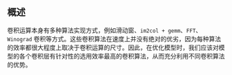 ## 概述

卷积运算本身有多种算法实现方式，例如滑动窗、`im2col + gemm`、`FFT`、`Winograd` 卷积等方式。这些卷积算法在速度上并没有绝对的优劣，因为每种算法的效率都很大程度上取决于卷积运算的尺寸。因此，在优化模型时，我们应该对模型的各个卷积层有针对性的选用效率最高的卷积算法，从而充分利用不同卷积算法的优势。